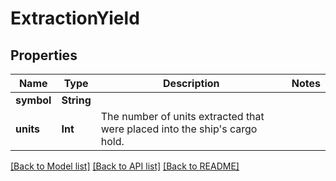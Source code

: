 # ExtractionYield

## Properties
Name | Type | Description | Notes
------------ | ------------- | ------------- | -------------
**symbol** | **String** |  | 
**units** | **Int** | The number of units extracted that were placed into the ship&#39;s cargo hold. | 

[[Back to Model list]](../README.md#documentation-for-models) [[Back to API list]](../README.md#documentation-for-api-endpoints) [[Back to README]](../README.md)


